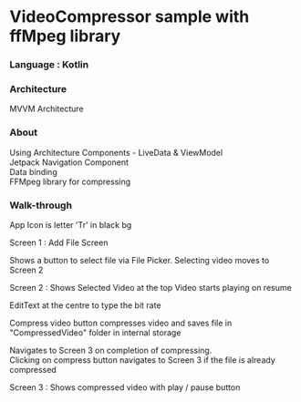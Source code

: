 # VideoCompressor sample with ffMpeg library

### Language : Kotlin

### Architecture

MVVM Architecture

### About

Using Architecture Components - LiveData & ViewModel  
Jetpack Navigation Component  
Data binding  
FFMpeg library for compressing

### Walk-through

App Icon is letter 'Tr' in black bg 

Screen 1  : Add File Screen

Shows a button to select file via File Picker. Selecting video moves to Screen 2

Screen 2 : 
Shows Selected Video at the top
Video starts playing on resume

EditText at the centre to type the bit rate

Compress video button compresses video and saves file in "CompressedVideo" folder in internal storage

Navigates to Screen 3 on completion of compressing.   
Clicking on compress button navigates to Screen 3 if the file is already compressed

Screen 3 :
Shows compressed video with play / pause button

